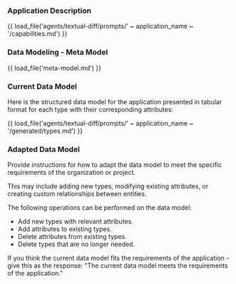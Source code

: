 ### Application Description

{{ load_file('agents/textual-diff/prompts/' ~ application_name ~ '/capabilities.md') }}

### Data Modeling - Meta Model

{{ load_file('meta-model.md') }}

### Current Data Model

Here is the structured data model for the application presented in tabular format for each type with their corresponding attributes:

{{ load_file('agents/textual-diff/prompts/' ~ application_name ~ '/generated/types.md') }}

### Adapted Data Model

Provide instructions for how to adapt the data model to meet the specific requirements of the organization or project. 

This may include adding new types, modifying existing attributes, or creating custom relationships between entities.

The following operations can be performed on the data model:
* Add new types with relevant attributes.
* Add attributes to existing types.
* Delete attributes from existing types.
* Delete types that are no longer needed.

If you think the current data model fits the requirements of the application - give this as the response: "The current data model meets the requirements of the application."